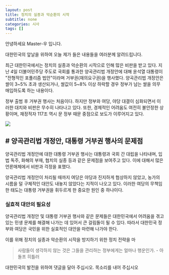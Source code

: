 ```yaml
---
layout: post
title: 정치의 실종과 악순환의 시작
subtitle: none
categories: 시사
tags: []
---
```


안녕하세요 Master-우 입니다.

대한민국의 앞날을 위하여 오늘 제가 들은 내용들을 여러분께 알려드립니다.



최근 대한민국에서는 정치의 실종과 악순환의 시작으로 인해 많은 비판을 받고 있다. 지난 4일 더불어민주당 주도로 국회를 통과한 양곡관리법 개정안에 대해 윤석열 대통령이 "전형적인 포퓰리즘 법안"이라며 거부권(재의요구권)을 행사했다. 양곡관리법 개정안은 쌀이 3~5% 초과 생산되거나, 쌀값이 5~8% 이상 하락할 경우 정부가 남는 쌀을 의무 매입하도록 하는 내용이다.

정부 출범 후 거부권 행사는 처음이다. 하지만 정부와 여당, 야당 대결이 심화되면서 이러한 대치와 비판은 무수히 나타나고 있다. 또한, 경제적인 어려움도 여전히 불안정한 상황이며, 재정적자 117조 역시 문 정부 때문 중점으로 보도가 이루어지고 있다.



![](https://source.unsplash.com/800x450/?luxury)

## # 양곡관리법 개정안, 대통령 거부권 행사의 문제점

양곡관리법 개정안에 대한 대통령 거부권 행사는 대통령과 국회 간 대립을 나타내며, 입법 독주, 화해의 부재, 협치의 실종 등과 같은 문제점을 보여주고 있다. 이에 대해서 많은 언론매체에서 비판과 걱정을 표했다.

양곡관리법 개정안이 처리될 때까지 여당은 야당과 진지하게 협상하지 않았고, 농가의 시름을 덜 구체적인 대안도 내놓지 않았다는 지적이 나오고 있다. 이러한 여당의 무책임한 태도는 대통령 거부권을 휘두르게 한 중요한 원인 중 하나이다.

### 실효적 대안의 필요성

양곡관리법 개정안 및 대통령 거부권 행사와 같은 문제들은 대한민국에서 어려움을 겪고 있는 민생 문제를 해결해 나가는 데 있어서 큰 걸림돌이 될 수 있다. 따라서 대한민국 정부와 여당은 국민을 위한 실효적인 대안을 마련해 나가야 한다.

이를 위해 정치의 실종과 악순환의 시작을 방지하기 위한 정치 전략을 마


> 사람들이 생각하지 않는 것은 그들을 관리하는 정부에게는 얼마나 행운인가. - 아돌프 히틀러

대한민국의 발전을 위하여 댓글을 달아 주십시오. 목소리를 내어 주십시오
